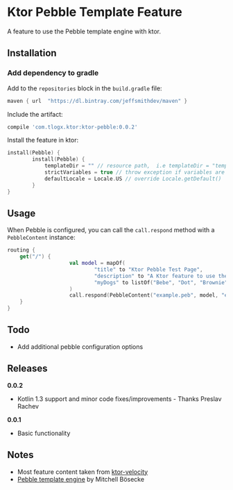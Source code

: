 # Ktor Pebble Template Feature

A feature to use the Pebble template engine with ktor. 

## Installation

### Add dependency to gradle

Add to the `repositories` block in the `build.gradle` file:

```groovy
maven { url  "https://dl.bintray.com/jeffsmithdev/maven" }
```

Include the artifact:

```groovy
compile 'com.tlogx.ktor:ktor-pebble:0.0.2'
```

Install the feature in ktor:

```kotlin
install(Pebble) {
        install(Pebble) {
            templateDir = "" // resource path,  i.e templateDir = "templates/"
            strictVariables = true // throw exception if variables are missing
            defaultLocale = Locale.US // override Locale.getDefault()
        }
}
```

## Usage

When Pebble is configured, you can call the `call.respond` method with a `PebbleContent` instance: 

```kotlin
routing {
    get("/") {
                    val model = mapOf(
                            "title" to "Ktor Pebble Test Page",
                            "description" to "A Ktor feature to use the pebble template engine by Mitchell Bösecke",
                            "myDogs" to listOf("Bebe", "Dot", "Brownie", "Bella")
                    )
                    call.respond(PebbleContent("example.peb", model, "e"))
    }
}
```

## Todo

- Add additional pebble configuration options

## Releases

**0.0.2**
  - Kotlin 1.3 support and minor code fixes/improvements - Thanks Preslav Rachev

**0.0.1**
  - Basic functionality

## Notes

- Most feature content taken from [ktor-velocity](https://ktor.io/features/templates/velocity.html)
- [Pebble template engine](http://www.mitchellbosecke.com/pebble/home) by Mitchell Bösecke